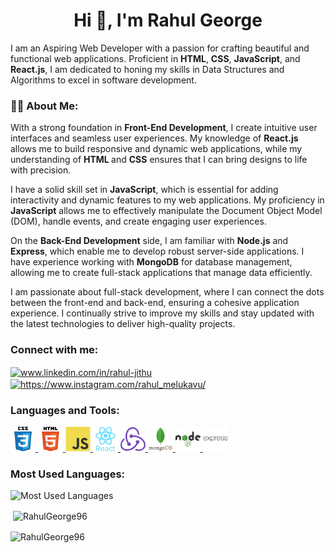 <h1 align="center">Hi 👋, I'm Rahul George</h1>
<p>
  I am an Aspiring Web Developer with a passion for crafting beautiful and functional web applications. Proficient in <strong>HTML</strong>, <strong>CSS</strong>, <strong>JavaScript</strong>, and <strong>React.js</strong>, I am dedicated to honing my skills in Data Structures and Algorithms to excel in software development.
</p>

<h3 align="left">👨‍💻 About Me:</h3>
<p>
  With a strong foundation in <strong>Front-End Development</strong>, I create intuitive user interfaces and seamless user experiences. My knowledge of <strong>React.js</strong> allows me to build responsive and dynamic web applications, while my understanding of <strong> HTML </strong> and <strong>CSS</strong> ensures that I can bring designs to life with precision.
</p>
<p>
  I have a solid skill set in <strong>JavaScript</strong>, which is essential for adding interactivity and dynamic features to my web applications. My proficiency in <strong>JavaScript</strong> allows me to effectively manipulate the Document Object Model (DOM), handle events, and create engaging user experiences.
</p>
<p>
  On the <strong>Back-End Development</strong> side, I am familiar with <strong>Node.js</strong> and <strong>Express</strong>, which enable me to develop robust server-side applications. I have experience working with <strong>MongoDB</strong> for database management, allowing me to create full-stack applications that manage data efficiently.
</p>
<p>
  I am passionate about full-stack development, where I can connect the dots between the front-end and back-end, ensuring a cohesive application experience. I continually strive to improve my skills and stay updated with the latest technologies to deliver high-quality projects.
</p>

<h3 align="left">Connect with me:</h3>
<p align="left">
  <a href="https://linkedin.com/in/www.linkedin.com/in/rahul-jithu" target="blank"><img align="center" src="https://raw.githubusercontent.com/rahuldkjain/github-profile-readme-generator/master/src/images/icons/Social/linked-in-alt.svg" alt="www.linkedin.com/in/rahul-jithu" height="30" width="40" /></a>
  <a href="https://instagram.com/https://www.instagram.com/rahul_melukavu/" target="blank"><img align="center" src="https://raw.githubusercontent.com/rahuldkjain/github-profile-readme-generator/master/src/images/icons/Social/instagram.svg" alt="https://www.instagram.com/rahul_melukavu/" height="30" width="40" /></a>
</p>

<h3 align="left">Languages and Tools:</h3>
<p align="left"> 
  <a href="https://www.w3schools.com/css/" target="_blank" rel="noreferrer"> <img src="https://raw.githubusercontent.com/devicons/devicon/master/icons/css3/css3-original-wordmark.svg" alt="css3" width="40" height="40"/> </a>  
  <a href="https://www.w3.org/html/" target="_blank" rel="noreferrer"> <img src="https://raw.githubusercontent.com/devicons/devicon/master/icons/html5/html5-original-wordmark.svg" alt="html5" width="40" height="40"/> </a> 
  <a href="https://developer.mozilla.org/en-US/docs/Web/JavaScript" target="_blank" rel="noreferrer"> <img src="https://raw.githubusercontent.com/devicons/devicon/master/icons/javascript/javascript-original.svg" alt="javascript" width="40" height="40"/> </a> 
  <a href="https://reactjs.org/" target="_blank" rel="noreferrer"> <img src="https://raw.githubusercontent.com/devicons/devicon/master/icons/react/react-original-wordmark.svg" alt="react" width="40" height="40"/> </a> 
  <a href="https://redux.js.org" target="_blank" rel="noreferrer"> <img src="https://raw.githubusercontent.com/devicons/devicon/master/icons/redux/redux-original.svg" alt="redux" width="40" height="40"/> </a> 
  <a href="https://www.mongodb.com/" target="_blank" rel="noreferrer"> <img src="https://raw.githubusercontent.com/devicons/devicon/master/icons/mongodb/mongodb-original-wordmark.svg" alt="mongodb" width="40" height="40"/> </a> 
  <a href="https://nodejs.org" target="_blank" rel="noreferrer"> <img src="https://raw.githubusercontent.com/devicons/devicon/master/icons/nodejs/nodejs-original-wordmark.svg" alt="nodejs" width="40" height="40"/> </a> 
  <a href="https://expressjs.com" target="_blank" rel="noreferrer"> <img src="https://raw.githubusercontent.com/devicons/devicon/master/icons/express/express-original-wordmark.svg" alt="express" width="40" height="40"/> </a>
</p>

<h3 align="left">Most Used Languages:</h3>
<p align="left">
  <img src="https://github-readme-stats.vercel.app/api/top-langs/?username=RahulGeorge96&layout=compact&hide=HTML&langs_count=6&theme=default" alt="Most Used Languages" />
</p>

<p>&nbsp;<img align="center" src="https://github-readme-stats.vercel.app/api?username=RahulGeorge96&show_icons=true&locale=en" alt="RahulGeorge96" /></p>

<p><img align="center" src="https://github-readme-streak-stats.herokuapp.com/?user=RahulGeorge96&" alt="RahulGeorge96" /></p>
